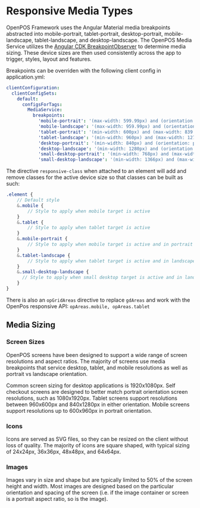 # Responsive Media Types

OpenPOS Framework uses the Angular Material media breakpoints abstracted into mobile-portrait, tablet-portrait, desktop-portrait, mobile-landscape, tablet-landscape, and desktop-landscape. The OpenPOS Media Service utilizes the [Angular CDK BreakpointObserver](https://material.angular.io/cdk/layout/overview) to determine media sizing. These device sizes are then used consistently across the app to trigger, styles, layout and features.

Breakpoints can be overriden with the following client config in application.yml:

```yml
clientConfiguration:
  clientConfigSets:
    default:
      configsForTags:
        MediaService:
          breakpoints:
            'mobile-portrait': '(max-width: 599.99px) and (orientation: portrait)'
            'mobile-landscape': '(max-width: 959.99px) and (orientation: landscape)'
            'tablet-portrait': '(min-width: 600px) and (max-width: 839.99px) and (orientation: portrait)'
            'tablet-landscape': '(min-width: 960px) and (max-width: 1279.99px) and (orientation: landscape)'
            'desktop-portrait': '(min-width: 840px) and (orientation: portrait)'
            'desktop-landscape': '(min-width: 1280px) and (orientation: landscape)'
            'small-desktop-portrait': '(min-width: 768px) and (max-width: 768px) and (orientation: portrait)'
            'small-desktop-landscape': '(min-width: 1366px) and (max-width: 1366px) and (orientation: landscape)'
```

The directive `responsive-class` when attached to an element will add and remove classes for the active device size so that classes can be built as such:

```scss
.element {
    // Default style
    &.mobile {
        // Style to apply when mobile target is active
    }
    &.tablet {
        // Style to apply when tablet target is active
    }
    &.mobile-portrait {
        // Style to apply when mobile target is active and in portrait orientation
    }
    &.tablet-landscape {
        // Style to apply when tablet target is active and in landscape orientation
    }
    &.small-desktop-landscape {
      // Style to apply when small desktop target is active and in landscape orientation
    } 
}
```

There is also an `opGridAreas` directive to replace `gdAreas` and work with the OpenPos responsive API: `opAreas.mobile, opAreas.tablet`

## Media Sizing

### Screen Sizes

OpenPOS screens have been designed to support a wide range of screen resolutions and aspect ratios.  The majority of screens use media breakpoints that service desktop, tablet, and mobile resolutions as well as portrait vs landscape orientation.

Common screen sizing for desktop applications is 1920x1080px. Self checkout screens are designed to better match portrait orientation screen resolutions, such as 1080x1920px. Tablet screens support resolutions between 960x600px and 840x1280px in either orientation. Mobile screens support resolutions up to 600x960px in portrait orientation.

### Icons

Icons are served as SVG files, so they can be resized on the client without loss of quality.  The majority of icons are square shaped, with typical sizing of 24x24px, 36x36px, 48x48px, and 64x64px.

### Images

Images vary in size and shape but are typically limited to 50% of the screen height and width. Most images are designed based on the particular orientation and spacing of the screen (i.e. if the image container or screen is a portrait aspect ratio, so is the image).
